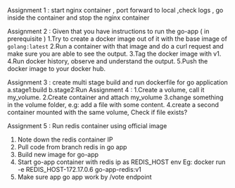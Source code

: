 Assignment 1 : start nginx container , port forward to local ,check logs , go inside the container and stop the nginx container 

Assignment 2 : 
Given that you have instructions to run the go-app ( in prerequisite ) 
1.Try to create a docker image out of it with the base image of `golang:latest`
2.Run a container with that image and do a curl request and make sure you are able to see the output. 
3.Tag the docker image with v1. 
4.Run docker history, observe and understand the output. 
5.Push the docker image to your docker hub. 

Assignment 3 : create multi stage build and run dockerfile for go application 
a.stage1:build
b.stage2:Run 
Assignment 4 :
1.Create a volume, call it my_volume.
2.Create container and attach my_volume
3.change something in the volume folder, e.g: add a file with some content.
4.create a second container mounted with the same volume, Check if file exists?
 
Assignment 5 :
Run redis container using official image
1. Note down the redis container IP
2. Pull code from branch redis in go app
3. Build new image for go-app
4. Start go-app container with redis ip as REDIS_HOST env
Eg: docker run -e REDIS_HOST-172.17.0.6 go-app-redis:v1
5. Make sure app go app work by /vote endpoint

 




		
 
